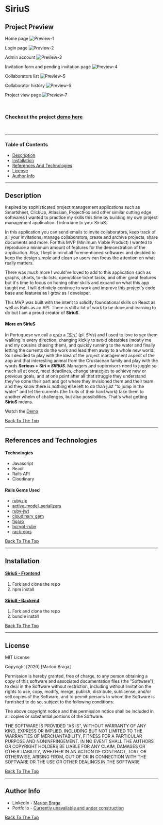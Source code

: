 # SiriuS

## Project Preview 

Home page
![Preview-1](https://res.cloudinary.com/dloh9txdc/image/upload/v1607554430/IssueMeThis-Collages/SiriuS-Collage.001_y1fren.jpg)

Login page
![Preview-2](https://res.cloudinary.com/dloh9txdc/image/upload/v1607554430/IssueMeThis-Collages/SiriuS-Collage.002_kgx4vg.jpg)

Admin account
![Preview-3](https://res.cloudinary.com/dloh9txdc/image/upload/v1607554430/IssueMeThis-Collages/SiriuS-Collage.003_qduipd.jpg)

Invitation form and pending invitation page
![Preview-4](https://res.cloudinary.com/dloh9txdc/image/upload/v1607554430/IssueMeThis-Collages/SiriuS-Collage.006_oe8q8x.jpg)

Collaborators list
![Preview-5](https://res.cloudinary.com/dloh9txdc/image/upload/v1607557280/IssueMeThis-Collages/collage.002_h8381n.jpg)

Collaborator history
![Preview-6](https://res.cloudinary.com/dloh9txdc/image/upload/v1607554430/IssueMeThis-Collages/SiriuS-Collage.004_jwgtgw.jpg)

Project view page
![Preview-7](https://res.cloudinary.com/dloh9txdc/image/upload/v1607557280/IssueMeThis-Collages/collage.001_kgmhzs.jpg)

<br />

### Checkout the project [demo here](needs-to-work-ondemo)

<br />

---

### Table of Contents

- [Description](#description)
- [Installation](#installation)
- [References And Technologies](#references-and-technologies)
- [License](#license)
- [Author Info](#author-info)

---

## Description

Inspired by sophisticated project management applications such as Smartsheet, ClickUp, Atlassian, ProjectFox and other similar cutting edge softwares I wanted to practice my skills this time by building my own project management application. I introduce to you: SiriuS. 

In this application you can send emails to invite collaborators, keep track of all your invitations, manage collaborators, create and archive projects, share documents and more. For this MVP (Minimum Viable Product) I wanted to reproduce a minimum amount of features for the demonstration of the application. Also, I kept in mind all forementioned softwares and decided to keep the design simple and clean so users can focus the attention on what really matters. 

There was _much_ more I would've loved to add to this application such as graphs, charts, to-do lists, open/close ticket tasks, and other great features but it's time to focus on honing other skills and expand on what this app taught me. I will definitely continue to work and improve this project's code base and features as I grow as I developer.

This MVP was built with the intent to solidify foundational skills on React as well as Rails as an API. There is still a lot of work to be done and learning to do but I am a proud creator of __SiriuS__.


#### More on SiriuS

In Portuguese we call a [crab](https://en.wikipedia.org/wiki/Crab) a [_"Siri"_](https://www.youtube.com/watch?v=K4PDorXSXEU&ab_channel=PronounceNames) (pl. _Siris_) and I used to love to see them walking in every direction, changing kickly to avoid obstables (mostly me and my cousins chasing them), and quickly running to the water and finally letting the currents do the work and lead them away to a whole new world. So I decided to play with the idea of the project management aspect of the app and that interesting animal from the Crustacean family and play with the words __Serious + Siri = _SIRIUS___. Managers and supervisors need to juggle so much all at once, meet deadlines, change strategies to achieve new or previous goals, and at one point after all that struggle they understand they've done their part and got where they invisioned them and their team and they know there is nothing else left to do than just "to jump in the water" and let the currents (the fruits of their hard work) take them to another whelm of challenges, but also possibilities. That's what getting __SiriuS__ means.


Watch the [Demo](needs-to-work-ondemo)

[Back To The Top](#sirius)

---

## References and Technologies

#### Technologies

- Javascript
- React
- Rails API
- Cloudinary

#### Rails Gems Used

- [rubyzip](https://github.com/rubyzip/rubyzip)
- [active_model_serializers](https://github.com/rails-api/active_model_serializers)
- [ruby-jwt](https://github.com/jwt/ruby-jwt)
- [cloudinary_gem](https://github.com/cloudinary/cloudinary_gem)
- [figaro](https://github.com/laserlemon/figaro)
- [bcrypt-ruby](https://github.com/codahale/bcrypt-ruby)
- [rack-cors](https://github.com/cyu/rack-cors)

[Back To The Top](#sirius)

---

## Installation

#### [SiriuS - Frontend](https://github.com/mrdbrg/SiriuS-frontend)

1. Fork and clone the repo
1. npm install

#### [SiriuS - Backend](https://github.com/mrdbrg/SiriuS-backend)

1. Fork and clone the repo
1. bundle install

[Back To The Top](#sirius)

---

## License

MIT License

Copyright [2020] [Marlon Braga]

Permission is hereby granted, free of charge, to any person obtaining a copy of this software and associated documentation files (the "Software"), to deal in the Software without restriction, including without limitation the rights to use, copy, modify, merge, publish, distribute, sublicense, and/or sell copies of the Software, and to permit persons to whom the Software is furnished to do so, subject to the following conditions:

The above copyright notice and this permission notice shall be included in all copies or substantial portions of the Software.

THE SOFTWARE IS PROVIDED "AS IS", WITHOUT WARRANTY OF ANY KIND, EXPRESS OR IMPLIED, INCLUDING BUT NOT LIMITED TO THE WARRANTIES OF MERCHANTABILITY, FITNESS FOR A PARTICULAR PURPOSE AND NONINFRINGEMENT. IN NO EVENT SHALL THE AUTHORS OR COPYRIGHT HOLDERS BE LIABLE FOR ANY CLAIM, DAMAGES OR OTHER LIABILITY, WHETHER IN AN ACTION OF CONTRACT, TORT OR OTHERWISE, ARISING FROM, OUT OF OR IN CONNECTION WITH THE SOFTWARE OR THE USE OR OTHER DEALINGS IN THE SOFTWARE

[Back To The Top](#sirius)

---

## Author Info

- LinkedIn - [Marlon Braga](https://www.linkedin.com/in/marlon-braga/)
- Portfolio - [Currently unavailable and under construction](https://www.youtube.com/watch?v=oHg5SJYRHA0&ab_channel=cotter548)

[Back To The Top](#sirius)
